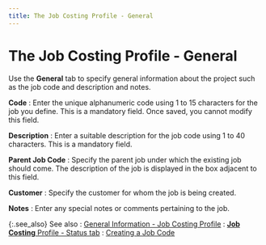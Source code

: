 ```yaml
---
title: The Job Costing Profile - General
---
```


# The Job Costing Profile - General


Use the **General** tab to specify  general information about the project such as the job code and description  and notes.


**Code**
: Enter the unique alphanumeric code using 1 to 15  characters for the job you define. This is a mandatory field. Once saved,  you cannot modify this field.


**Description**
: Enter a suitable description for the job code using  1 to 40 characters. This is a mandatory field.


**Parent Job Code**
: Specify the parent job under which the existing  job should come. The description of the job is displayed in the box adjacent  to this field.


**Customer**
: Specify the customer for whom the job is being created.


**Notes**
: Enter any special notes or comments pertaining to  the job.


{:.see_also}
See also
: [General  Information - Job Costing Profile]({{site.sc_baseurl}}/options/job-costing/job-costing-details/general_information_job_costing.html)<font style="color: #000000;" color="#000000"> </font>
: [**Job Costing** Profile - Status tab]({{site.sc_baseurl}}/options/job-costing/set-up-a-job-code/job_costing_profile_status_tab.html)
: [Creating a Job  Code]({{site.sc_baseurl}}/options/job-costing/set-up-a-job-code/creating_a_job_code.html)
